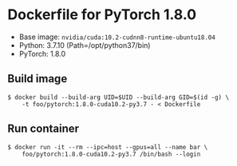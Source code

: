 # Dockerfile for PyTorch 1.8.0

- Base image: `nvidia/cuda:10.2-cudnn8-runtime-ubuntu18.04`
- Python: 3.7.10 (Path=/opt/python37/bin)
- PyTorch: 1.8.0

## Build image
```
$ docker build --build-arg UID=$UID --build-arg GID=$(id -g) \
    -t foo/pytorch:1.8.0-cuda10.2-py3.7 - < Dockerfile
```

## Run container
```
$ docker run -it --rm --ipc=host --gpus=all --name bar \
    foo/pytorch:1.8.0-cuda10.2-py3.7 /bin/bash --login
```
